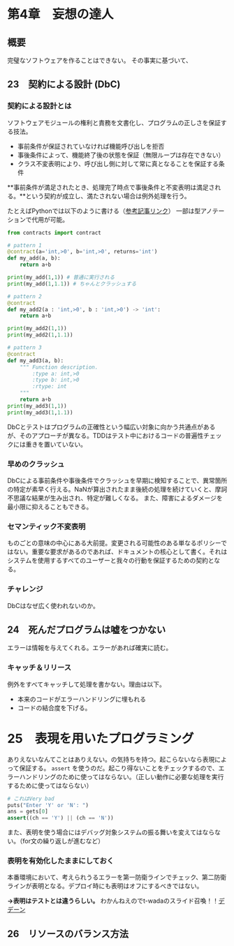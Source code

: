 # 第4章　妄想の達人

## 概要
完璧なソフトウェアを作ることはできない。
その事実に基づいて、
## 23　契約による設計 (DbC)
### 契約による設計とは
ソフトウェアモジュールの権利と責務を文書化し、プログラムの正しさを保証する技法。
* 事前条件が保証されていなければ機能呼び出しを拒否
* 事後条件によって、機能終了後の状態を保証（無限ループは存在できない）
* クラス不変表明により、呼び出し側に対して常に真となることを保証する条件

**事前条件が満足されたとき、処理完了時点で事後条件と不変表明は満足される。**という契約が成立し、満たされない場合は例外処理を行う。

たとえばPythonでは以下のように書ける（[参考記事リンク](https://qiita.com/usop4/items/7d0a039616902d644f82)）
一部は型アノテーションで代用が可能。
```python
from contracts import contract

# pattern 1
@contract(a='int,>0', b='int,>0', returns='int')
def my_add(a, b):
    return a+b

print(my_add(1,1)) # 普通に実行される
print(my_add(1,1.1)) # ちゃんとクラッシュする

# pattern 2
@contract
def my_add2(a : 'int,>0', b : 'int,>0') -> 'int':
    return a+b

print(my_add2(1,1))
print(my_add2(1,1.1))

# pattern 3
@contract
def my_add3(a, b):
    """ Function description.
        :type a: int,>0
        :type b: int,>0
        :rtype: int
    """
    return a+b
print(my_add3(1,1))
print(my_add3(1,1.1))

```

DbCとテストはプログラムの正確性という幅広い対象に向かう共通点があるが、そのアプローチが異なる。TDDはテスト中におけるコードの普遍性チェックには重きを置いていない。

### 早めのクラッシュ
DbCによる事前条件や事後条件でクラッシュを早期に検知することで、異常箇所の特定が素早く行える。NaNが算出されたまま後続の処理を続けていくと、摩訶不思議な結果が生み出され、特定が難しくなる。
また、障害によるダメージを最小限に抑えることもできる。

### セマンティック不変表明
ものごとの意味の中心にある大前提。変更される可能性のある単なるポリシーではない。重要な要求があるのであれば、ドキュメントの核心として書く。それはシステムを使用するすべてのユーザーと我々の行動を保証するための契約となる。

### チャレンジ
DbCはなぜ広く使われないのか。

## 24　死んだプログラムは嘘をつかない
エラーは情報を与えてくれる。エラーがあれば確実に読む。
### キャッチ＆リリース
例外をすべてキャッチして処理を書かない。理由は以下。
* 本来のコードがエラーハンドリングに埋もれる
* コードの結合度を下げる。

# 25　表現を用いたプログラミング
ありえないなんてことはありえない。の気持ちを持つ。起こらないなら表現によって保証する。
 ```assert``` を使うのだ。起こり得ないことをチェックするので、エラーハンドリングのために使ってはならない。（正しい動作に必要な処理を実行するために使ってはならない）


```Python
# これはVery bad
puts("Enter 'Y' or 'N': ")
ans = gets[0]
assert((ch == 'Y') || (ch == 'N'))
```

また、表明を使う場合にはデバッグ対象システムの振る舞いを変えてはならない。（for文の繰り返しが進むなど）

### 表明を有効化したままにしておく
本番環境において、考えられうるエラーを第一防衛ラインでチェック、第二防衛ラインが表明となる。デプロイ時にも表明はオフにするべきではない。

**→表明はテストとは違うらしい。**
わかんねえのでt-wadaのスライド召喚！！[デデーン](https://speakerdeck.com/twada/php-conference-2016?slide=68)

## 26　リソースのバランス方法
